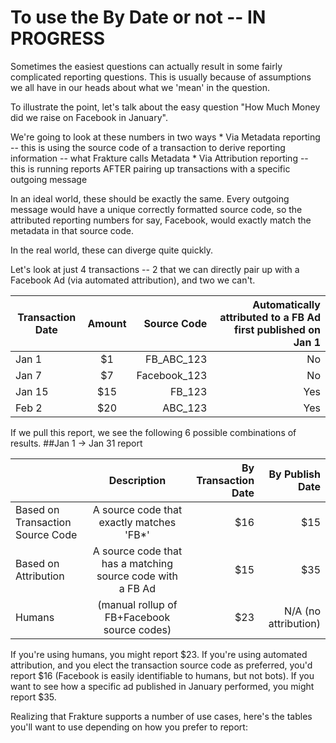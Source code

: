 
# To use the By Date or not -- IN PROGRESS

Sometimes the easiest questions can actually result in some fairly complicated reporting questions.  This is usually because of assumptions we all have in our heads about what we 'mean' in the question.

To illustrate the point, let's talk about the easy question "How Much Money did we raise on Facebook in January".

We're going to look at these numbers in two ways
	* Via Metadata reporting -- this is using the source code of a transaction to derive reporting information -- what Frakture calls Metadata
	* Via Attribution reporting -- this is running reports AFTER pairing up transactions with a specific outgoing message

In an ideal world, these should be exactly the same.  Every outgoing message would have a unique correctly formatted source code, so the attributed reporting numbers for say, Facebook, would exactly match the metadata in that source code.

In the real world, these can diverge quite quickly.

Let's look at just 4 transactions -- 2 that we can directly pair up with a Facebook Ad (via automated attribution), and two we can't.

| Transaction Date         	| Amount | Source Code | Automatically attributed to a FB Ad first published on Jan 1 |
| ------------- |:-------------:| -----:| -----:|
| Jan 1         | $1 | FB_ABC_123 | No |
| Jan 7         | $7 | Facebook_123 | No |
| Jan 15         | $15 | FB_123 | Yes |
| Feb 2         | $20 | ABC_123 | Yes |


If we pull this report, we see the following 6 possible combinations of results.
##Jan 1 -> Jan 31 report

|         | Description           |  By Transaction Date  | By Publish Date |
| ------------- |:-------------:| -----:| -----:|
| Based on Transaction Source Code      |  A source code that exactly matches 'FB*' | $16|$15  |
| Based on Attribution      | A source code that has a matching source code with a FB Ad |   $15 |$35  |
| Humans | (manual rollup of FB+Facebook source codes)     |    $23| N/A (no attribution) |


If you're using humans, you might report $23.  If you're using automated attribution, and you elect the transaction source code as preferred, you'd report $16 (Facebook is easily identifiable to humans, but not bots).  If you want to see how a specific ad published in January performed, you might report $35.


Realizing that Frakture supports a number of use cases, here's the tables you'll want to use depending on how you prefer to report:
